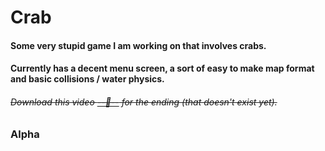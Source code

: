 # Crab
#### Some very stupid game I am working on that involves crabs.
#### Currently has a decent menu screen, a sort of easy to make map format and basic collisions / water physics.
###### ~~Download this video [--🦀--](https://drive.google.com/file/d/1ggZPY7mvHLrhGanrTvC-nfHuj9EHLJqs/view?usp=sharing) for the ending (that doesn't exist yet).~~
### Alpha
